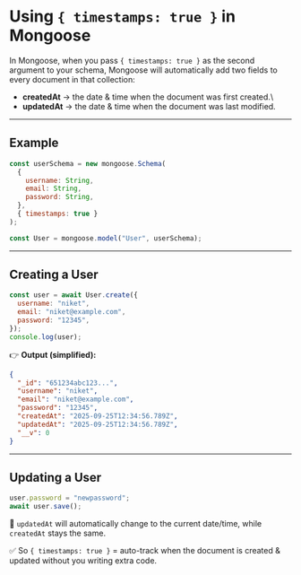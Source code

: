 # Using `{ timestamps: true }` in Mongoose

In Mongoose, when you pass `{ timestamps: true }` as the second argument
to your schema, Mongoose will automatically add two fields to every
document in that collection:

-   **createdAt** → the date & time when the document was first
    created.\
-   **updatedAt** → the date & time when the document was last modified.

------------------------------------------------------------------------

## Example

``` js
const userSchema = new mongoose.Schema(
  {
    username: String,
    email: String,
    password: String,
  },
  { timestamps: true }
);

const User = mongoose.model("User", userSchema);
```

------------------------------------------------------------------------

## Creating a User

``` js
const user = await User.create({
  username: "niket",
  email: "niket@example.com",
  password: "12345",
});
console.log(user);
```

👉 **Output (simplified):**

``` json
{
  "_id": "651234abc123...",
  "username": "niket",
  "email": "niket@example.com",
  "password": "12345",
  "createdAt": "2025-09-25T12:34:56.789Z",
  "updatedAt": "2025-09-25T12:34:56.789Z",
  "__v": 0
}
```

------------------------------------------------------------------------

## Updating a User

``` js
user.password = "newpassword";
await user.save();
```

📌 `updatedAt` will automatically change to the current date/time, while
`createdAt` stays the same.

✅ So `{ timestamps: true }` = auto-track when the document is created &
updated without you writing extra code.
